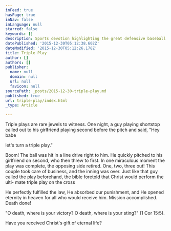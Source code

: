 ```yaml
---
inFeed: true
hasPage: true
inNav: false
inLanguage: null
starred: false
keywords: []
description: Sports devotion highlighting the great defensive baseball play
datePublished: '2015-12-30T05:12:38.602Z'
dateModified: '2015-12-30T05:12:26.178Z'
title: Triple Play
author: []
authors: []
publisher:
  name: null
  domain: null
  url: null
  favicon: null
sourcePath: _posts/2015-12-30-triple-play.md
published: true
url: triple-play/index.html
_type: Article

---
```

Triple plays are rare jewels to witness. One night,
a guy playing shortstop called out to his girlfriend
playing second before the pitch and said, "Hey babe

let's turn a triple play."

Boom! The ball was hit in a line drive right to him. He
quickly pitched to his girlfriend on second, who then
threw to first. In one miraculous moment the play was
complete, the opposing side retired. One, two, three
out! This couple took care of business, and the inning
was over. Just like that guy called the play beforehand,
the bible foretold that Christ would perform the ulti-
mate triple play on the cross 

He perfectly fulfilled the
law, He absorbed our punishment, and He opened eternity in heaven for all who would receive him. Mission
accomplished. Death done!

"O death, where is your victory? O death, where is
your sting?" (1 Cor 15:5).

Have you received Christ's gift of eternal life?